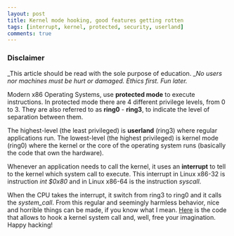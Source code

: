 ```yaml
---
layout: post
title: Kernel mode hooking, good features getting rotten
tags: [interrupt, kernel, protected, security, userland]
comments: true
---
```


### Disclaimer

_This article should be read with the sole purpose of education. __No users
nor machines must be hurt or damaged. Ethics first. Fun later._

Modern x86 Operating Systems, use **protected mode** to execute
instructions. In protected mode there are 4 different privilege levels, from 0
to 3. They are also referred to as **ring0** \- **ring3**, to indicate the
level of separation between them. 

The highest-level (the least privileged) is
**userland** (ring3) where regular applications run. The lowest-level (the
highest privileged) is kernel mode (ring0) where the kernel or the core of the
operating system runs (basically the code that own the hardware). 

Whenever an
application needs to call the kernel, it uses an **interrupt** to tell to the
kernel which system call to execute. 
This interrupt in Linux x86-32 is
instruction _int $0x80_ and in Linux x86-64 is the instruction _syscall_.

When the CPU takes the interrupt, it switch from ring3 to ring0 and it calls
the _system_call_. 
From this regular and seemingly harmless behavior, nice and
horrible things can be made, if you know what I mean.
[Here](https://github.com/worldofpiggy/C-code/tree/master/kernel_mode_hooking)
is the code that allows to hook a kernel system call and, well, free your
imagination. Happy hacking!
